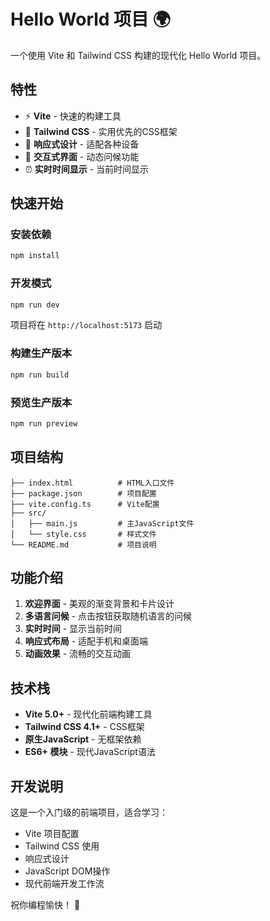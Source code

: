 # Hello World 项目 🌍

一个使用 Vite 和 Tailwind CSS 构建的现代化 Hello World 项目。

## 特性

- ⚡ **Vite** - 快速的构建工具
- 🎨 **Tailwind CSS** - 实用优先的CSS框架
- 📱 **响应式设计** - 适配各种设备
- 🎯 **交互式界面** - 动态问候功能
- ⏰ **实时时间显示** - 当前时间显示

## 快速开始

### 安装依赖

```bash
npm install
```

### 开发模式

```bash
npm run dev
```

项目将在 `http://localhost:5173` 启动

### 构建生产版本

```bash
npm run build
```

### 预览生产版本

```bash
npm run preview
```

## 项目结构

```
├── index.html          # HTML入口文件
├── package.json        # 项目配置
├── vite.config.ts      # Vite配置
├── src/
│   ├── main.js         # 主JavaScript文件
│   └── style.css       # 样式文件
└── README.md           # 项目说明
```

## 功能介绍

1. **欢迎界面** - 美观的渐变背景和卡片设计
2. **多语言问候** - 点击按钮获取随机语言的问候
3. **实时时间** - 显示当前时间
4. **响应式布局** - 适配手机和桌面端
5. **动画效果** - 流畅的交互动画

## 技术栈

- **Vite 5.0+** - 现代化前端构建工具
- **Tailwind CSS 4.1+** - CSS框架
- **原生JavaScript** - 无框架依赖
- **ES6+ 模块** - 现代JavaScript语法

## 开发说明

这是一个入门级的前端项目，适合学习：

- Vite 项目配置
- Tailwind CSS 使用
- 响应式设计
- JavaScript DOM操作
- 现代前端开发工作流

祝你编程愉快！ 🚀 